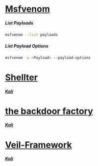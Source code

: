 # [Msfvenom](https://github.com/rapid7/metasploit-framework/wiki/How-to-use-msfvenom)
##### List Payloads
```bash
msfvenom --list payloads
```

##### List Payload Options
```bash
msfvenom -p <Payload> --payload-options
```

# [Shellter](https://www.shellterproject.com/)
##### [Kali](https://www.kali.org/tools/shellter/)

# [the backdoor factory](https://github.com/secretsquirrel/the-backdoor-factory)
##### [Kali](https://www.kali.org/tools/backdoor-factory/)

# [Veil-Framework](https://github.com/Veil-Framework/)
##### [Kali](https://www.kali.org/tools/veil/#veil-evasion)
